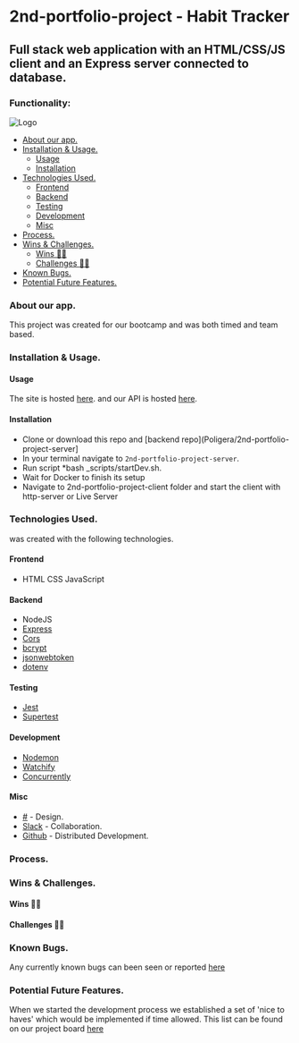 # 2nd-portfolio-project - Habit Tracker

## Full stack web application with an HTML/CSS/JS client and an Express server connected to <db type> database.

### Functionality:


![Logo](./client/assets/images/logo.png)

- [About our app.](#about-our-app)
- [Installation & Usage.](#installation--usage)
  - [Usage](#usage)
  - [Installation](#installation)
- [Technologies Used.](#technologies-used)
  - [Frontend](#frontend)
  - [Backend](#backend)
  - [Testing](#testing)
  - [Development](#development)
  - [Misc](#misc)
- [Process.](#process)
- [Wins & Challenges.](#wins--challenges)
  - [Wins 💪🏻](#wins-)
  - [Challenges 😮‍💨](#challenges-)
- [Known Bugs.](#known-bugs)
- [Potential Future Features.](#potential-future-features)


### About our app.


This project was created for our bootcamp and was both timed and team based.

### Installation & Usage.
#### Usage
The site is hosted [here](#).
and our API is hosted [here](#).

#### Installation
- Clone or download this repo and [backend repo](Poligera/2nd-portfolio-project-server]
- In your terminal navigate to `2nd-portfolio-project-server`.
- Run script *bash _scripts/startDev.sh.
- Wait for Docker to finish its setup
- Navigate to 2nd-portfolio-project-client folder and start the client with http-server or Live Server

### Technologies Used.
<App name> was created with the following technologies.

#### Frontend
- HTML CSS JavaScript
  
#### Backend
- NodeJS
- [Express](https://expressjs.com/)
- [Cors](https://expressjs.com/en/resources/middleware/cors.html)
- [bcrypt](https://www.npmjs.com/package/bcrypt)
- [jsonwebtoken](https://www.npmjs.com/package/jsonwebtoken)
- [dotenv](https://www.npmjs.com/package/dotenv)
  
#### Testing
- [Jest](https://jestjs.io/)
- [Supertest](https://github.com/visionmedia/supertest)
  
#### Development
- [Nodemon](https://www.npmjs.com/package/nodemon)
- [Watchify](https://www.npmjs.com/package/watchify)
- [Concurrently](https://www.npmjs.com/package/concurrently)
  
#### Misc
- [#](#) - Design.
- [Slack](https://slack.com/) - Collaboration.
- [Github](https://github.com/) - Distributed Development.

### Process.


### Wins & Challenges.
#### Wins 💪🏻




#### Challenges 😮‍💨



### Known Bugs.
Any currently known bugs can been seen or reported [here](https://github.com/Poligera/2nd-portfolio-project-client/issues)

### Potential Future Features.
When we started the development process we established a set of 'nice to haves' which would be implemented if time allowed. This list can be found on our project board [here](https://github.com/Poligera/2nd-portfolio-project/projects/2)

